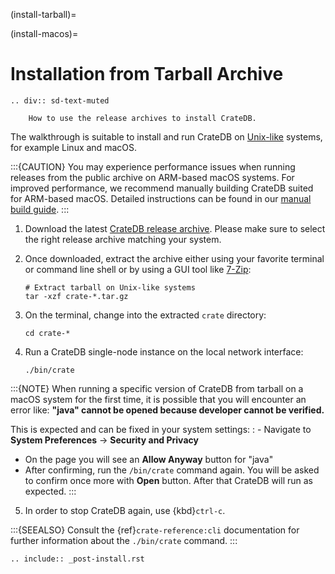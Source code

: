 (install-tarball)=

(install-macos)=

# Installation from Tarball Archive

```{eval-rst}
.. div:: sd-text-muted

    How to use the release archives to install CrateDB.
```

The walkthrough is suitable to install and run CrateDB on
[Unix-like] systems, for example Linux and macOS.

:::{CAUTION}
You may experience performance issues when running releases from the public
archive on ARM-based macOS systems. For improved performance, we recommend
manually building CrateDB suited for ARM-based macOS. Detailed instructions
can be found in our [manual build guide].
:::

1. Download the latest [CrateDB release archive]. Please make sure to select
   the right release archive matching your system.

2. Once downloaded, extract the archive either using your favorite terminal or
   command line shell or by using a GUI tool like [7-Zip]:

   ```
   # Extract tarball on Unix-like systems
   tar -xzf crate-*.tar.gz
   ```

3. On the terminal, change into the extracted `crate` directory:

   ```
   cd crate-*
   ```

4. Run a CrateDB single-node instance on the local network interface:

   ```
   ./bin/crate
   ```

:::{NOTE}
When running a specific version of CrateDB from tarball on a macOS
system for the first time, it is possible that you will encounter an error
like: **"java" cannot be opened because developer cannot be verified.**

This is expected and can be fixed in your system settings:
: - Navigate to **System Preferences** -> **Security and Privacy**
  - On the page you will see an **Allow Anyway** button for "java"
  - After confirming, run the `/bin/crate` command again. You will be
    asked to confirm once more with **Open** button. After that CrateDB
    will run as expected.
:::

5. In order to stop CrateDB again, use {kbd}`ctrl-c`.

:::{SEEALSO}
Consult the {ref}`crate-reference:cli` documentation for further information
about the `./bin/crate` command.
:::

```{eval-rst}
.. include:: _post-install.rst

```

[7-zip]: https://www.7-zip.org/
[cratedb release archive]: https://cdn.crate.io/downloads/releases/cratedb/
[manual build guide]: https://github.com/crate/crate/blob/master/devs/docs/basics.rst
[unix-like]: https://en.wikipedia.org/wiki/Unix-like

